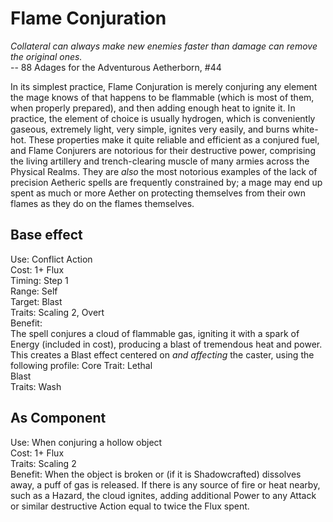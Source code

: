 # Flame Conjuration

*Collateral can always make new enemies faster than damage can remove the original ones.*  
-- 88 Adages for the Adventurous Aetherborn, #44

In its simplest practice, Flame Conjuration is merely conjuring any element the mage knows of that happens to be flammable (which is most of them, when properly prepared), and then adding enough heat to ignite it. In practice, the element of choice is usually hydrogen, which is conveniently gaseous, extremely light, very simple, ignites very easily, and burns white-hot. These properties make it quite reliable and efficient as a conjured fuel, and Flame Conjurers are notorious for their destructive power, comprising the living artillery and trench-clearing muscle of many armies across the Physical Realms. They are *also* the most notorious examples of the lack of precision Aetheric spells are frequently constrained by; a mage may end up spent as much or more Aether on protecting themselves from their own flames as they do on the flames themselves.

## Base effect
Use: Conflict Action  
Cost: 1+ Flux  
Timing: Step 1  
Range: Self  
Target: Blast  
Traits: Scaling 2, Overt  
Benefit:  
The spell conjures a cloud of flammable gas, igniting it with a spark of Energy (included in cost), producing a blast of tremendous heat and power. This creates a Blast effect centered on *and affecting* the caster, using the following profile:
Core Trait: Lethal  
Blast  
Traits: Wash

## As Component
Use: When conjuring a hollow object  
Cost: 1+ Flux  
Traits: Scaling 2  
Benefit: When the object is broken or (if it is Shadowcrafted) dissolves away, a puff of gas is released. If there is any source of fire or heat nearby, such as a Hazard, the cloud ignites, adding additional Power to any Attack or similar destructive Action equal to twice the Flux spent.